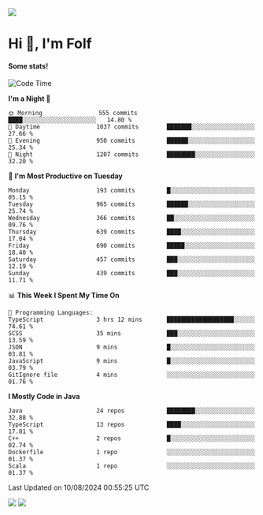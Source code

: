 <img src="https://komarev.com/ghpvc/?username=itsfolf"/>
<h1>Hi 👋, I'm Folf</h1>


#### Some stats!
<!--START_SECTION:waka-->
![Code Time](http://img.shields.io/badge/Code%20Time-2%2C270%20hrs%2030%20mins-blue)

**I'm a Night 🦉** 

```text
🌞 Morning                555 commits         ████░░░░░░░░░░░░░░░░░░░░░   14.80 % 
🌆 Daytime                1037 commits        ███████░░░░░░░░░░░░░░░░░░   27.66 % 
🌃 Evening                950 commits         ██████░░░░░░░░░░░░░░░░░░░   25.34 % 
🌙 Night                  1207 commits        ████████░░░░░░░░░░░░░░░░░   32.20 % 
```
📅 **I'm Most Productive on Tuesday** 

```text
Monday                   193 commits         █░░░░░░░░░░░░░░░░░░░░░░░░   05.15 % 
Tuesday                  965 commits         ██████░░░░░░░░░░░░░░░░░░░   25.74 % 
Wednesday                366 commits         ██░░░░░░░░░░░░░░░░░░░░░░░   09.76 % 
Thursday                 639 commits         ████░░░░░░░░░░░░░░░░░░░░░   17.04 % 
Friday                   690 commits         █████░░░░░░░░░░░░░░░░░░░░   18.40 % 
Saturday                 457 commits         ███░░░░░░░░░░░░░░░░░░░░░░   12.19 % 
Sunday                   439 commits         ███░░░░░░░░░░░░░░░░░░░░░░   11.71 % 
```


📊 **This Week I Spent My Time On** 

```text
💬 Programming Languages: 
TypeScript               3 hrs 12 mins       ███████████████████░░░░░░   74.61 % 
SCSS                     35 mins             ███░░░░░░░░░░░░░░░░░░░░░░   13.59 % 
JSON                     9 mins              █░░░░░░░░░░░░░░░░░░░░░░░░   03.81 % 
JavaScript               9 mins              █░░░░░░░░░░░░░░░░░░░░░░░░   03.79 % 
GitIgnore file           4 mins              ░░░░░░░░░░░░░░░░░░░░░░░░░   01.76 % 
```

**I Mostly Code in Java** 

```text
Java                     24 repos            ████████░░░░░░░░░░░░░░░░░   32.88 % 
TypeScript               13 repos            ████░░░░░░░░░░░░░░░░░░░░░   17.81 % 
C++                      2 repos             █░░░░░░░░░░░░░░░░░░░░░░░░   02.74 % 
Dockerfile               1 repo              ░░░░░░░░░░░░░░░░░░░░░░░░░   01.37 % 
Scala                    1 repo              ░░░░░░░░░░░░░░░░░░░░░░░░░   01.37 % 
```




 Last Updated on 10/08/2024 00:55:25 UTC
<!--END_SECTION:waka-->
<a src="https://discord.com/users/1090088995976925305"><img src="https://lanyard-profile-readme.vercel.app/api/1090088995976925305"/></a></td> 
<img src="https://hit.yhype.me/github/profile?user_id=9268058"/>
